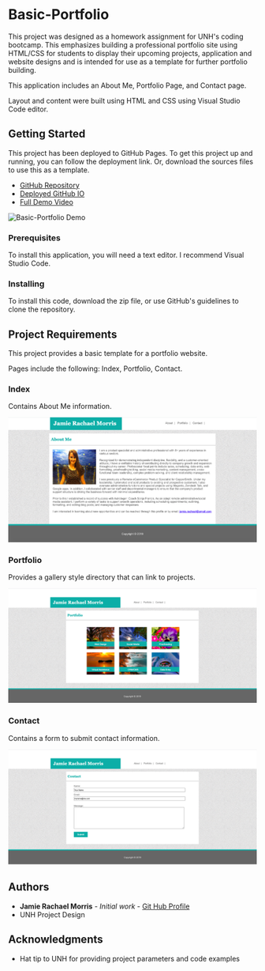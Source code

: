 # Basic-Portfolio

This project was designed as a homework assignment for UNH's coding bootcamp. This emphasizes building a professional portfolio site using HTML/CSS for students to display their upcoming projects, application and website designs and is intended for use as a template for further portfolio building. 

This application includes an About Me, Portfolio Page, and Contact page. 

Layout and content were built using HTML and CSS using Visual Studio Code editor. 

## Getting Started

This project has been deployed to GitHub Pages. To get this project up and running, you can follow the deployment link. Or, download the sources files to use this as a template.

* [GitHub Repository](https://github.com/jamierachael/Basic-Portfolio/)
* [Deployed GitHub IO](https://jamierachael.github.io/Basic-Portfolio/)
* [Full Demo Video](https://drive.google.com/file/d/1IWdYEIIzhd03a0a5fA7gwH2V2at-nsyq/view)


![Basic-Portfolio Demo](assets/demo/demo.gif)


### Prerequisites

To install this application, you will need a text editor. I recommend Visual Studio Code. 

### Installing

To install this code, download the zip file, or use GitHub's guidelines to clone the repository. 

## Project Requirements 

This project provides a basic template for a portfolio website. 

Pages include the following: Index, Portfolio, Contact. 

### Index

Contains About Me information.

![](assets/images/index.PNG)

### Portfolio

Provides a gallery style directory that can link to projects. 

![](assets/images/portfolio.PNG)

### Contact

Contains a form to submit contact information. 

![](assets/images/contact.PNG)

## Authors

* **Jamie Rachael Morris** - *Initial work* - [Git Hub Profile](https://github.com/jamierachael)
* UNH Project Design

## Acknowledgments

* Hat tip to UNH for providing project parameters and code examples


